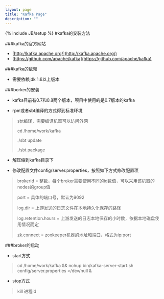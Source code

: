 ```yaml
---
layout: page
title: "Kafka Page"
description: ""
---
```

{% include JB/setup %}
#kafka的安装方法

###kafka的官方网站
* [http://kafka.apache.org/](http://kafka.apache.org/)
* [https://github.com/apache/kafka](https://github.com/apache/kafka)

###kafka的依赖

* 需要依赖jdk 1.6以上版本

###borker的安装

* kafka目前有0.7和0.8两个版本，项目中使用的是0.7版本的kafka

* rpm或者sbt编译的方式得到标准环境

> sbt编译，需要编译机器可以访问外网
>
> cd /home/work/kafka
>
> ./sbt update
>
> ./sbt package

* 解压缩到kafka目录下

* 修改配置文件config/server.properties，按照如下方式修改配置项

> brokerid = 整数，每个broker需要使用不同的id数值，可以采用该机器的nodes的group值
>
> port = 具体的端口号，默认为9092
>
> log.dir = 上游发送的日志文件在本地持久化保存的路径
>
> log.retention.hours = 上游发送的日志本地保存的小时数，依据本地磁盘使用情况而定
>
> zk.connect = zookeeper机器的地址和端口，格式为ip:port

###broker的启动

* start方式
> cd /home/work/kafka && nohup bin/kafka-server-start.sh config/server.properties </dev/null &

* stop方式
> kill 进程id
